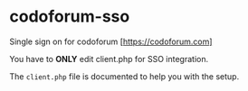 codoforum-sso
=============

Single sign on for codoforum [https://codoforum.com]

You have to **ONLY** edit client.php for SSO integration.

The `client.php` file is documented to help you with the setup.